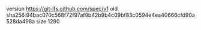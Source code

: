 version https://git-lfs.github.com/spec/v1
oid sha256:94bac070c568f72f97af9b42b9b4c09bf83c0594e4ea40666cfd90a528da498a
size 1290
